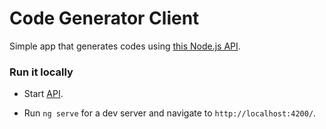 # Code Generator Client

Simple app that generates codes using [this Node.js API](https://github.com/maikarox/code-generator-api).

### Run it locally

- Start [API](https://github.com/maikarox/code-generator-api).

- Run `ng serve` for a dev server and navigate to `http://localhost:4200/`.
